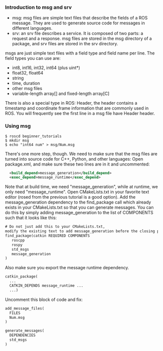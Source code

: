
### Introduction to msg and srv
 * msg: msg files are simple text files that describe the fields of a ROS message. 
        They are used to generate source code for messages in different languages.
 * srv: an srv file describes a service. It is composed of two parts: a request and a response.
msg files are stored in the msg directory of a package, and srv files are stored in the srv directory.

msgs are just simple text files with a field type and field name per line. The field types you can use are:
 * int8, int16, int32, int64 (plus uint*)
 * float32, float64
 * string
 * time, duration
 * other msg files
 * variable-length array[] and fixed-length array[C]
 
There is also a special type in ROS: 
Header, the header contains a timestamp and coordinate frame information that are commonly used in ROS. 
You will frequently see the first line in a msg file have Header header.

### Using msg
```shell
$ roscd beginner_tutorials
$ mkdir msg
$ echo "int64 num" > msg/Num.msg
```
There's one more step, though. We need to make sure that the msg files are turned into source code for C++, Python, and other languages:
Open package.xml, and make sure these two lines are in it and uncommented:
```xml
  <build_depend>message_generation</build_depend>
  <exec_depend>message_runtime</exec_depend>
```
Note that at build time, we need "message_generation", while at runtime, we only need "message_runtime".
Open CMakeLists.txt in your favorite text editor (rosed from the previous tutorial is a good option).
Add the message_generation dependency to the find_package call which already exists in your CMakeLists.txt so that you can generate messages. You can do this by simply adding message_generation to the list of COMPONENTS such that it looks like this:
```txt
# Do not just add this to your CMakeLists.txt, 
modify the existing text to add message_generation before the closing parenthesis
find_package(catkin REQUIRED COMPONENTS
   roscpp
   rospy
   std_msgs
   message_generation
)
```
Also make sure you export the message runtime dependency.
```txt
catkin_package(
  ...
  CATKIN_DEPENDS message_runtime ...
  ...)
```
Uncomment this block of code and fix: 
```txt
add_message_files(
  FILES
  Num.msg
)
```
```txt
generate_messages(
  DEPENDENCIES
  std_msgs
)
```









